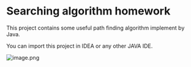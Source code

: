 # Searching algorithm homework



This project contains some useful path finding algorithm implement by Java. 

You can import this project in IDEA or any other JAVA IDE.

![image.png](https://s2.loli.net/2022/12/15/bPR1ZxTn2juBtDs.png)